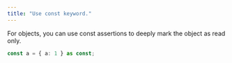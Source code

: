 ```yaml
---
title: "Use const keyword."
---
```


For objects, you can use const assertions to deeply mark the object as read
only.

```ts
const a = { a: 1 } as const;
```
